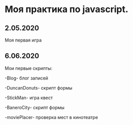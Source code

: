 #  Моя практика по javascript.

## 2.05.2020 
  Моя первая игра
  
## 6.06.2020
  Мои первые скрипты:
  
  -Blog- блог записей
  
  -DuncanDonuts- скрипт формы
  
  -StickMan- игра квест
  
  -BaneroCity- скрипт формы
  
  -moviePlacer- проверка мест в кинотеатре
